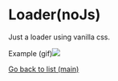 # Loader(noJs)

Just a loader using vanilla css.

Example (gif)![](<https://raw.githubusercontent.com/deivmaik/CodePractice/0-MainMenu/Backup/9-%20Loader(noJs)/loader.gif>)

[Go back to list (main)](https://github.com/deivmaik/CodePractice)
